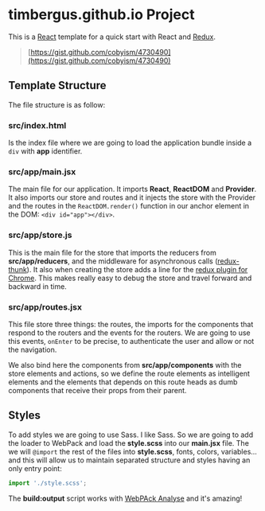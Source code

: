 # timbergus.github.io Project

This is a [React](https://facebook.github.io/react/) template for a quick start with React and [Redux](https://github.com/reactjs/redux).

> [https://gist.github.com/cobyism/4730490](https://gist.github.com/cobyism/4730490)

## Template Structure

The file structure is as follow:

### src/index.html

Is the index file where we are going to load the application bundle inside a `div` with __app__ identifier.

### src/app/main.jsx

The main file for our application. It imports __React__, __ReactDOM__ and __Provider__. It also imports our store and routes and it injects the store with the Provider and the routes in the `ReactDOM.render()` function in our anchor element in the DOM: `<div id="app"></div>`.

### src/app/store.js

This is the main file for the store that imports the reducers from __src/app/reducers__, and the middleware for asynchronous calls ([redux-thunk](https://github.com/gaearon/redux-thunk)). It also when creating the store adds a line for the [redux plugin for Chrome](https://github.com/zalmoxisus/redux-devtools-extension). This makes really easy to debug the store and travel forward and backward in time.

### src/app/routes.jsx

This file store three things: the routes, the imports for the components that respond to the routers and the events for the routers. We are going to use this events, `onEnter` to be precise, to authenticate the user and allow or not the navigation.

We also bind here the components from __src/app/components__ with the store elements and actions, so we define the route elements as intelligent elements and the elements that depends on this route heads as dumb components that receive their props from their parent.

## Styles

To add styles we are going to use Sass. I like Sass. So we are going to add the loader to WebPack and load the __style.scss__ into our __main.jsx__ file. The we will `@import` the rest of the files into __style.scss__, fonts, colors, variables... and this will allow us to maintain separated structure and styles having an only entry point:

```javascript
import './style.scss';
```

The __build:output__ script works with [WebPAck Analyse](https://webpack.github.io/analyse/) and it's amazing!
